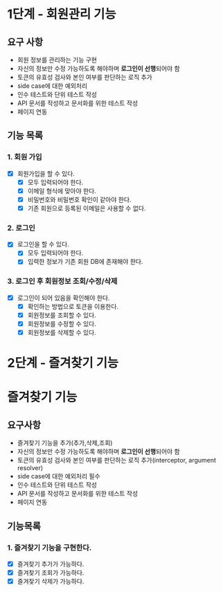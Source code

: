 # 1단계 - 회원관리 기능

## 요구 사항

- 회원 정보를 관리하는 기능 구현
- 자신의 정보만 수정 가능하도록 해야하며 **로그인이 선행**되어야 함
- 토큰의 유효성 검사와 본인 여부를 판단하는 로직 추가
- side case에 대한 예외처리
- 인수 테스트와 단위 테스트 작성
- API 문서를 작성하고 문서화를 위한 테스트 작성
- 페이지 연동

## 기능 목록

### 1. 회원 가입

- [x]  회원가입을 할 수 있다.
    - [x]  모두 입력되어야 한다.
    - [x]  이메일 형식에 맞아야 한다.
    - [x]  비밀번호와 비밀번호 확인이 같아야 한다.
    - [x]  기존 회원으로 등록된 이메일은 사용할 수 없다.

### 2. 로그인

- [x]  로그인을 할 수 있다.
    - [x]  모두 입력되어야 한다.
    - [x]  입력한 정보가 기존 회원 DB에 존재해야 한다.

### 3. 로그인 후 회원정보 조회/수정/삭제

- [x]  로그인이 되어 있음을 확인해야 한다.
    - [x]  확인하는 방법으로 토큰을 이용한다.
    - [x]  회원정보를 조회할 수 있다.
    - [x]  회원정보를 수정할 수 있다.
    - [x]  회원정보를 삭제할 수 있다.
    
# 2단계 - 즐겨찾기 기능

# 즐겨찾기 기능

## 요구사항

- 즐겨찾기 기능을 추가(추가,삭제,조회)
- 자신의 정보만 수정 가능하도록 해야하며 **로그인이 선행**되어야 함
- 토큰의 유효성 검사와 본인 여부를 판단하는 로직 추가(interceptor, argument resolver)
- side case에 대한 예외처리 필수
- 인수 테스트와 단위 테스트 작성
- API 문서를 작성하고 문서화를 위한 테스트 작성
- 페이지 연동

## 기능목록

### 1. 즐겨찾기 기능을 구현한다.

- [x]  즐겨찾기 추가가 가능하다.
- [x]  즐겨찾기 조회가 가능하다.
- [x]  즐겨찾기 삭제가 가능하다.